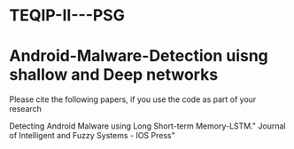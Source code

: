 # TEQIP-II---PSG

# Android-Malware-Detection uisng shallow and Deep networks

Please cite the following papers, if you use the code as part of your research

Detecting Android Malware using Long Short-term Memory-LSTM." Journal of Intelligent and Fuzzy Systems - IOS Press"

